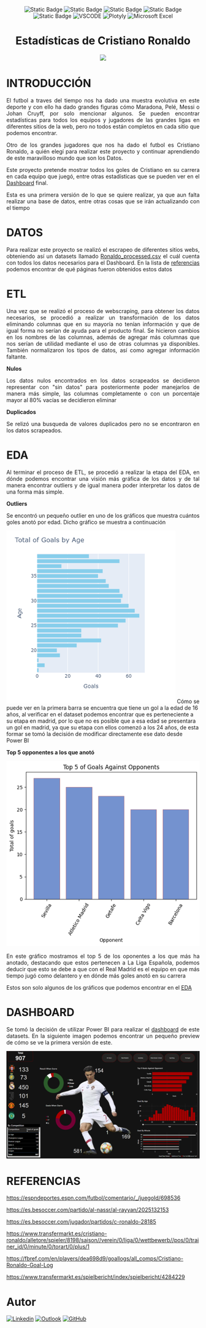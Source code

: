 <div align= 'center'>

![Static Badge](https://img.shields.io/badge/PowerBI-yellow?style=flat&logo=powerbi&logoColor=white)
![Static Badge](https://img.shields.io/badge/python-3670A0?style=flat&logo=python&logoColor=ffdd54)
![Static Badge](https://img.shields.io/badge/-Pandas-black?style=flat&logo=pandas)
![Static Badge](https://img.shields.io/badge/-Matplotlib-gray?style=flat&logo=matplotlib)
![Static Badge](https://img.shields.io/badge/-Jupyter_Notebook-black?style=flat&logo=jupyter)
![VSCODE](https://img.shields.io/badge/Visual_Studio_Code-3670a0?style=flat&logo=visual%20studio%20code&logoColor=white)
![Plotyly](https://img.shields.io/badge/Plotly-%233F4F75.svg?style=flat&logo=plotly&logoColor=white)
![Microsoft Excel](https://img.shields.io/badge/Microsoft_Excel-217346?style=flat&logo=microsoft-excel&logoColor=white)
</div>

<h1 align='center'> Estadísticas de Cristiano Ronaldo</h1>

<p align='center'><img src='img\CRISTIANORONALDOSTATS.png'></p>

<h1 align ='left'> INTRODUCCIÓN</h1>

<p align='justify'>El futbol a traves del tiempo nos ha dado una muestra evolutiva en este deporte y con ello ha dado grandes figuras cómo Maradona, Pelé, Messi o Johan Cruyff, por solo mencionar algunos. Se pueden encontrar estadísticas para todos los equipos y jugadores de las grandes ligas en diferentes sitios de la web, pero no todos están completos en cada sitio que podemos encontrar.

<p align='justify'>Otro de los grandes jugadores que nos ha dado el futbol es Cristiano Ronaldo, a quién elegí para realizar este proyecto y continuar aprendiendo de este maravilloso mundo que son los Datos.

<p align='justify'>Este proyecto pretende mostrar todos los goles de Cristiano en su carrera en cada equipo que juegó, entre otras estadísticas que se pueden ver en el <a href='CR7_Dashboard.pbix'>Dashboard</a> final. 

<p align='justify'>Esta es una primera versión de lo que se quiere realizar, ya que aun falta realizar una base de datos, entre otras cosas que se irán actualizando con el tiempo

<h1 align='left'>DATOS</h1>

<p align='justify'>Para realizar este proyecto se realizó el escrapeo de diferentes sitios webs, obteniendo así un datasets llamado <a href='Data\Ronaldo_processed.csv'>Ronaldo_processed.csv</a> el cuál cuenta con todos los datos necesarios para el Dashboard. En la lista de <a href='ref'>referencias</a> podemos encontrar de qué páginas fueron obtenidos estos datos

<h1 align='left'>ETL</h1>

<p align='justify'> Una vez que se realizó el proceso de webscraping, para obtener los datos necesarios, se procedió a realizar un transformación de los datos eliminando columnas que en su mayoría no tenían información y que de igual forma no serían de ayuda para el producto final. Se hicieron cambios en los nombres de las columnas, además de agregar más columnas que nos serían de utilidad mediante el uso de otras columnas ya disponibles. También normalizaron los tipos de datos, así como agregar información faltante.

<p align='left'><b>Nulos</b>
<p align='justify'>Los datos nulos encontrados en los datos scrapeados se decidieron representar con "sin datos" para posteriormente poder manejarlos de manera más simple, las columnas completamente o con un porcentaje mayor al 80% vacías se decidieron eliminar

<p align='left'><b>Duplicados</b>
<p align='justify'>Se relizó una busqueda de valores duplicados pero no se encontraron en los datos scrapeados.


<h1 align = 'left'>EDA</h1>

<p align='justify'>Al terminar el proceso de ETL, se procedió a realizar la etapa del EDA, en dónde podemos encontrar una visión más gráfica de los datos y de tal manera encontrar outliers y de igual manera poder interpretar los datos de una forma más simple.

<p align='left'><b>Outliers</b>
<p align='justify'>Se encontró un pequeño outlier en uno de los gráficos que muestra cuántos goles anotó por edad. Dicho gráfico se muestra a continuación

![Goles por edad](img\graph\byage.png)
Cómo se puede ver en la primera barra se encuentra que tiene un gol a la edad de 16 años, al verificar en el dataset podemos encontrar que es perteneciente a su etapa en madrid, por lo que no es posible que a esa edad se presentara un gol en madrid, ya que su etapa con ellos comenzó a los 24 años, de esta formar se tomó la decisión de modificar directamente ese dato desde Power BI

<p align='left'><b>Top 5 opponentes a los que anotó</b>

![top5opponents](img\graph\top5opponents.png)

<p align= 'justify'>En este gráfico mostramos el top 5 de los oponentes a los que más ha anotado, destacando que estos pertenecen a La Liga Española, podemos deducir que esto se debe a que con el Real Madrid es el equipo en que más tiempo jugó como delantero y en dónde más goles anotó en su carrera

<p align= 'justify'>Estos son solo algunos de los gráficos que podemos encontrar en el <a href='ETL-EDA\EDA.ipynb'>EDA</a>

<h1 align = 'left'>DASHBOARD</h1>

<p align='justify'>Se tomó la decisión de utilizar Power BI para realizar el <a href='CR7_Dashboard.pbix'>dashboard</a> de este datasets. En la siguiente imagen podemos encontrar un pequeño preview de cómo se ve la primera versión de este.

![DashCR7](img\cr7dash.png)

<h1 align='left' id='ref'>
REFERENCIAS
</h1> 

https://espndeportes.espn.com/futbol/comentario/_/juegoId/698536

https://es.besoccer.com/partido/al-nassr/al-rayyan/2025132153

https://es.besoccer.com/jugador/partidos/c-ronaldo-28185

https://www.transfermarkt.es/cristiano-ronaldo/alletore/spieler/8198/saison//verein/0/liga/0/wettbewerb//pos/0/trainer_id/0/minute/0/torart/0/plus/1

https://fbref.com/en/players/dea698d9/goallogs/all_comps/Cristiano-Ronaldo-Goal-Log

https://www.transfermarkt.es/spielbericht/index/spielbericht/4284229

<h1 align='left'>Autor</h1>

<a href='https://www.linkedin.com/in/veronica-elizabeth-torres-fraire-a830bb234/'>![Linkedin](https://img.shields.io/badge/linkedin-%230077B5.svg?style=flat&logo=linkedin&logoColor=white)</a>
<a href='mailto:e.friare@outlook.es'>![Outlook](https://img.shields.io/badge/Microsoft_Outlook-0078D4?style=flate&logo=microsoft-outlook&logoColor=white)</a>
<a href='https://github.com/Bethcosima'>![GitHub](https://img.shields.io/badge/github-%23121011.svg?style=flat&logo=github&logoColor=white)</a>